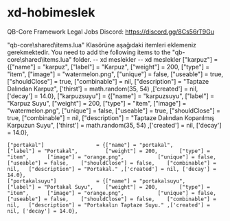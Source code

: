 # xd-hobimeslek
QB-Core Framework Legal Jobs Discord: https://discord.gg/8Cs56rT9Gu

"qb-core\shared\items.lua" Klasörüne aşağıdaki itemleri eklemeniz gerekmektedir.
You need to add the following items to the "qb-core\shared\items.lua" folder.
-- xd meslekler 
-- xd meslekler
	["karpuz"] 		 			 = {["name"] = "karpuz",       				["label"] = "Karpuz",	 	["weight"] = 200, 		["type"] = "item", 		["image"] = "watermelon.png", 		["unique"] = false, 	["useable"] = true, 	["shouldClose"] = true,   	["combinable"] = nil,   ["description"] = "Taptaze Dalından Karpuz", ['thirst'] = math.random(35, 54) ,['created'] = nil, ['decay'] = 14.0},
	["karpuzsuyu"] 		 		 = {["name"] = "karpuzsuyu",       			["label"] = "Karpuz Suyu",	["weight"] = 200, 		["type"] = "item", 		["image"] = "watermelon.png", 		["unique"] = false, 	["useable"] = true, 	["shouldClose"] = true,   	["combinable"] = nil,   ["description"] = "Taptaze Dalından Koparılmış Karpuzun Suyu", ['thirst'] = math.random(35, 54) ,['created'] = nil, ['decay'] = 14.0},

	["portakal"] 				 = {["name"] = "portakal",  	     		["label"] = "Portakal",	 		["weight"] = 200, 		["type"] = "item", 		["image"] = "orange.png", 			["unique"] = false, 	["useable"] = false, 	["shouldClose"] = false,   	["combinable"] = nil,   ["description"] = "Portakal." ,['created'] = nil, ['decay'] = 14.0},	
	["portakalsuyu"] 			 = {["name"] = "portakalsuyu",  	   		["label"] = "Portakal Suyu",	["weight"] = 200, 		["type"] = "item", 		["image"] = "orange.png", 			["unique"] = false, 	["useable"] = false, 	["shouldClose"] = false,   	["combinable"] = nil,   ["description"] = "Portakalın Taptaze Suyu." ,['created'] = nil, ['decay'] = 14.0},
